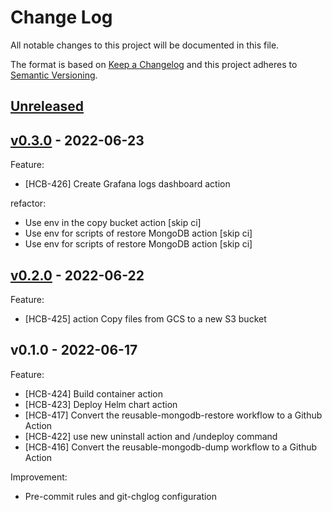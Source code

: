 # Change Log

All notable changes to this project will be documented in this file.

The format is based on [Keep a Changelog](http://keepachangelog.com/) and this
project adheres to [Semantic Versioning](http://semver.org/).

<a name="unreleased"></a>
## [Unreleased]



<a name="v0.3.0"></a>
## [v0.3.0] - 2022-06-23
Feature:
- [HCB-426] Create Grafana logs dashboard action

refactor:
- Use env in the copy bucket action [skip ci]
- Use env for scripts of restore MongoDB action [skip ci]
- Use env for scripts of restore MongoDB action [skip ci]


<a name="v0.2.0"></a>
## [v0.2.0] - 2022-06-22
Feature:
- [HCB-425] action Copy files from GCS to a new S3 bucket


<a name="v0.1.0"></a>
## v0.1.0 - 2022-06-17
Feature:
- [HCB-424] Build container action
- [HCB-423] Deploy Helm chart action
- [HCB-417] Convert the reusable-mongodb-restore workflow to a Github Action
- [HCB-422] use new uninstall action and /undeploy command
- [HCB-416] Convert the reusable-mongodb-dump workflow to a Github Action

Improvement:
- Pre-commit rules and git-chglog configuration


[Unreleased]: https://github.com/huma-engineering/helm-charts/compare/v0.3.0...HEAD
[v0.3.0]: https://github.com/huma-engineering/helm-charts/compare/v0.2.0...v0.3.0
[v0.2.0]: https://github.com/huma-engineering/helm-charts/compare/v0.1.0...v0.2.0
